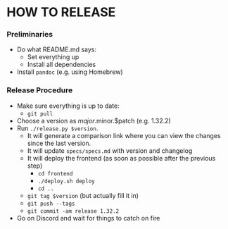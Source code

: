 # HOW TO RELEASE

### Preliminaries
- Do what README.md says:
    - Set everything up
    - Install all dependencies
- Install `pandoc` (e.g. using Homebrew)

### Release Procedure
- Make sure everything is up to date:
    - `git pull`
- Choose a version as $major.$minor.$patch (e.g. 1.32.2)
- Run `./release.py $version`.
    - It will generate a comparison link where you can view the changes since the last version.
    - It will update `specs/specs.md` with version and changelog
    - It will deploy the frontend (as soon as possible after the previous step)
      - `cd frontend`
      - `./deploy.sh deploy`
      - `cd ..`
    - `git tag $version` (but actually fill it in)
    - `git push --tags`
    - `git commit -am release 1.32.2`
- Go on Discord and wait for things to catch on fire
